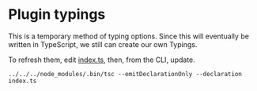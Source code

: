 # Plugin typings

This is a temporary method of typing options.
Since this will eventually be written in TypeScript, we still can create our own Typings.

To refresh them, edit [index.ts](./index.ts), then, from the CLI, update.

    ../../../node_modules/.bin/tsc --emitDeclarationOnly --declaration index.ts
